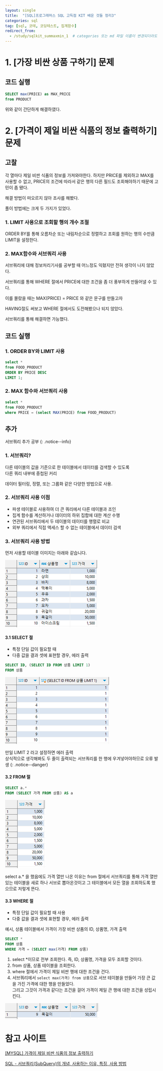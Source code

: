 ```yaml
---
layout: single
title:  "[SQL]프로그래머스 SQL 고득점 KIT 배운 것들 정리3"
categories: sql
tag: [sql, 코테, 코딩테스트, 집계함수]
redirect_from:
  - /study/sqlkit_summaxmin_1  # categories 또는 md 파일 이름이 변경되더라도 이 포스트로 올 수 있도록 redirect
---
```


# 1. [가장 비싼 상품 구하기] 문제

## 코드 실행
```sql
SELECT max(PRICE) as MAX_PRICE
from PRODUCT
```

위와 같이 간단하게 해결하였다.  


# 2. [가격이 제일 비싼 식품의 정보 출력하기] 문제

## 고찰

각 열마다 제일 비싼 식품의 정보를 가져와야한다.
하지만 PRICE를 제외하고 MAX를 사용할 수 없고,
PRICE의 조건에 따라서 같은 행의 다른 필드도 조회해야하기 때문에 고민이 좀 됐다.  

해결 방법이 떠오르지 않아 조사를 해봤다.  

풀이 방법에는 크게 두 가지가 있었다.

### 1. LIMIT 사용으로 조회할 행의 개수 조절

ORDER BY를 통해 오름차순 또는 내림차순으로 정렬하고 조회를 원하는 행의 수만큼 LIMIT을 설정한다.

### 2. MAX함수와 **서브쿼리** 사용

서브쿼리에 대해 정보처리기사를 공부할 때 어느정도 익혔지만 전혀 생각이 나지 않았다.  

서브쿼리를 통해 WHERE 절에서 PRICE에 대한 조건을 좀 더 풍부하게 만들어낼 수 있다.

이를 몰랐을 때는 MAX(PRICE) = PRICE 와 같은 문구를 만들고자  

HAVING절도 써보고 WHERE 절에서도 도전해봤으나 되지 않았다.  

서브쿼리를 통해 해결하면 가능했다.  

## 코드 실행

### 1. ORDER BY와 LIMIT 사용
```sql
select *
from FOOD_PRODUCT
ORDER BY PRICE DESC
LIMIT 1;
```

### 2. MAX 함수와 서브쿼리 사용
```sql
select *
from FOOD_PRODUCT
where PRICE = (select MAX(PRICE) from FOOD_PRODUCT)
```

## 추가

서브쿼리 추가 공부
{: .notice--info}

### 1. 서브쿼리?

다른 테이블의 값을 기준으로 한 테이블에서 데이터를 검색할 수 있도록  
다른 쿼리 내부에 중첩된 커리  

데이터 필터링, 정렬, 또는 그룹화 같은 다양한 방법으로 사용.

### 2. 서브쿼리 사용 이점

* 파생 테이블로 사용하여 더 큰 쿼리에서 다른 테이블과 조인
* 집계 함수를 계산하거나 데이터의 하위 집합에 대한 계산 수행
* 연관된 서브쿼리에서 두 테이블의 데이터를 행렬로 비교
* 외부 쿼리에서 직접 액세스 할 수 없는 테이블에서 데이터 검색

### 3. 서브쿼리 사용 방법

먼저 사용할 테이블 이미지는 아래와 같습니다.  

![img.png](/images/2024-03-25/product-table.png)


#### 3.1 SELECT 절

* 특정 단일 값이 필요할 때
* 다중 값을 결과 셋에 표현할 경우, 에러 출력

```sql
SELECT ID, (SELECT ID FROM 상품 LIMIT 1)
FROM 상품
```
![img.png](/images/2024-03-25/subquery-select-ex.png)

만일 LIMIT 2 라고 설정하면 에러 출력  
상식적으로 생각해봐도 두 줄이 출력되는 서브쿼리를 한 행에 우겨넣어야하므로 오류 발생
{: .notice--danger}

#### 3.2 FROM 절

```sql
SELECT a.*
FROM (SELECT 가격 FROM 상품) AS a
```

![img.png](/images/2024-03-25/from-subquery-ex.png)

select a.* 을 했음에도 가격 열만 나온 이유는 from 절에서 서브쿼리를 통해 가격 열만 있는 테이블을 새로 하나 서브로 뽑아온것이고 그 테이블에서 모든 열을 조회하도록 했으므로 저렇게 뜬다.  

#### 3.3 WHERE 절

* 특정 단일 값이 필요할 때 사용
* 다중 값을 결과 셋에 표현할 경우, 에러 출력

예시, 상품 테이블에서 가격이 가장 비싼 상품의 ID, 상품명, 가격 출력

```sql
SELECT *
FROM 상품
WHERE 가격 = (SELECT max(가격) FROM 상품)
```

1. select *이므로 전부 조회한다. 즉, ID, 상품명, 가격을 모두 조회할 것이다.
2. from 상품, 상품 테이블을 조회한다.
3. where 절에서 가격이 제일 비싼 행에 대한 조건을 건다.
4. 서브쿼리에서 `select max(가격) from 상품`으로 서브 테이블을 만들어 가장 큰 값을 가진 가격에 대한 행을 만들었다.  
그리고 그것이 가격과 같다는 조건을 걸어 가격이 제일 큰 행에 대한 조건을 성립시킨다.

![img.png](/images/2024-03-25/subquery-max(price)-ex.png)


# 참고 사이트
[[MYSQL] 가격이 제일 비싼 식품의 정보 출력하기](https://suminii.tistory.com/entry/MYSQL-%EA%B0%80%EA%B2%A9%EC%9D%B4-%EC%A0%9C%EC%9D%BC-%EB%B9%84%EC%8B%BC-%EC%8B%9D%ED%92%88%EC%9D%98-%EC%A0%95%EB%B3%B4-%EC%B6%9C%EB%A0%A5%ED%95%98%EA%B8%B0)  

[SQL - 서브쿼리(SubQuery)의 개념, 사용하는 이유, 특징, 사용 방법](https://luvris2.tistory.com/514#google_vignette)
